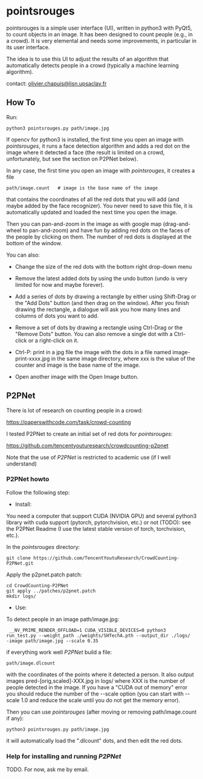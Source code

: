 # pointsrouges

pointsrouges is a simple user interface (UI), written in python3 with PyQt5, to count objects in an image. It has been designed to count people (e.g., in a crowd). It is very elemental and needs some improvements, in particular in its user interface.

The idea is to use this UI to adjust the results of an algorithm that automatically detects people in a crowd (typically a machine learning algorithm). 

contact: olivier.chapuis@lisn.upsaclay.fr

## How To

Run:

	python3 pointsrouges.py path/image.jpg

If opencv for python3 is installed, the first time you open an image with *pointsrouges*, it runs a face detection algorithm and adds a red dot on the image where it detected a face (the result is limited on a crowd, unfortunately, but see the section on P2PNet below). 

In any case, the first time you open an image with *pointsrouges*, it creates a file
   
	path/image.count   # image is the base name of the image

that contains the coordinates of all the red dots that you will add (and maybe added by the face recognizer). You never need to save this file, it is automatically updated and loaded the next time you open the image.

Then you can pan-and-zoom in the image as with google map (drag-and-wheel to pan-and-zoom) and have fun by adding red dots on the faces of the people by clicking on them. The number of red dots is displayed at the bottom of the window. 

You can also:

- Change the size of the red dots with the bottom right drop-down menu

- Remove the latest added dots by using the undo button (undo is very limited for now and maybe forever).

- Add a series of dots by drawing a rectangle by either using Shift-Drag or the "Add Dots" button (and then drag on the window). After you finish drawing the rectangle, a dialogue will ask you how many lines and columns of dots you want to add.

- Remove a set of dots by drawing a rectangle using Ctrl-Drag or the "Remove Dots" button. You can also remove a single dot with a Ctrl-click or a right-click on it.

- Ctrl-P: print in a jpg file the image with the dots in a file named image-print-xxxx.jpg in the same image directory, where xxx is the value of the counter and image is the base name of the image.

- Open another image with the Open Image button.


## P2PNet 

There is lot of research on counting people in a crowd:

https://paperswithcode.com/task/crowd-counting

I tested P2PNet to create an initial set of red dots for *pointsrouges*:

https://github.com/tencentyouturesearch/crowdcounting-p2pnet

Note that the use of *P2PNet* is restricted to academic use (if I well understand)

### P2PNet howto

Follow the following step:

* Install:

You need a computer that support CUDA (NVIDIA GPU) and several python3 library with cuda support (pytorch, pytorchvision, etc.) or not (TODO): see the P2PNet Readme (I use the latest stable version of torch, torchvision, etc.).

In the *pointsrouges* directory:

	git clone https://github.com/TencentYoutuResearch/CrowdCounting-P2PNet.git

Apply the p2pnet.patch patch:
	
	cd CrowdCounting-P2PNet
	git apply ../patches/p2pnet.patch
	mkdir logs/

* Use:

To detect people in an image path/image.jpg:

	 __NV_PRIME_RENDER_OFFLOAD=1 CUDA_VISIBLE_DEVICES=0 python3 run_test.py --weight_path ./weights/SHTechA.pth --output_dir ./logs/  -image path/image.jpg --scale 0.35

if everything work well *P2PNet* build a file:

	path/image.dlcount

with the coordinates of the points where it detected a person. It also output images pred-[orig,scaled]-XXX.jpg in logs/ where XXX is the number of people detected in the image. If you have a "CUDA out of memory" error you should reduce the number of the --scale option (you can start with --scale 1.0 and reduce the scale until you do not get the memory error).

Then you can use *pointsrouges* (after moving or removing path/image.count if any):

	python3 pointsrouges.py path/image.jpg

it will automatically load the ".dlcount" dots, and then edit the red dots.

### Help for installing and running *P2PNet*

TODO. For now, ask me by email.
